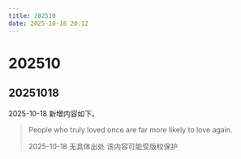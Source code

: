 ```yaml
---
title: 202510
date: 2025-10-18 20:12
---
```



# 202510


## 20251018

2025-10-18 新增内容如下。
> People who truly loved once are far more likely to love again.
>
> 2025-10-18
> 无具体出处
> 该内容可能受版权保护
